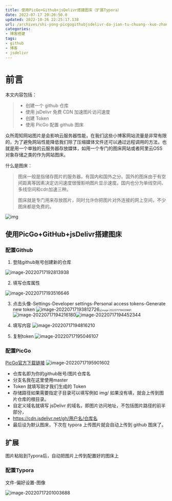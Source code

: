 ```yaml
---
title: 使用PicGo+Github+jsDelivr搭建图床（扩展Typora）
date: 2022-07-17 20:26:50.0
updated: 2022-10-26 22:25:17.138
url: /archives/shi-yong-picgogithubjsdelivr-da-jian-tu-chuang--kuo-zhan-typora
categories: 
- 博客搭建
tags: 
- github
- 博客
- jsdelivr
---
```


<h1>前言</h1>
<p>本文内容包括：</p>
<blockquote>
<ul>
<li>创建一个 github 仓库</li>
<li>使用 jsDelivr 免费 CDN 加速图片访问速度</li>
<li>创建 Token</li>
<li>使用 PicGo 配置 github 图床</li>
</ul>
</blockquote>
<p>众所周知网站图片是会影响云服务器性能，在我们这些小博客网站流量是非常有限的，为了避免网站性能降低我们除了压缩媒体文件还可以通过远程调用的方法，也就是用一个单独的云服务器存放媒体，如用一个专门的图床网站或者阿里云OSS对象存储之类的作为网站图床。</p>
<p>什么是图床：</p>
<blockquote>
<p>图床一般是指储存图片的服务器，有国内和国外之分。国外的图床由于有空间距离等因素决定访问速度很慢影响图片显示速度。国内也分为单线空间、多线空间和cdn加速三种。</p>
<p>图床就是专门用来存放图片，同时允许你把图片对外连接的网上空间，不少图床都是免费的。</p>
</blockquote>
<p><img src="https://cdn.jsdelivr.net/gh/WRXinYue/PictureCDN/img/021357282173530.jpg" alt="img" /></p>
<h2>使用PicGo+GitHub+jsDelivr搭建图床</h2>
<h3>配置Github</h3>
<ol>
<li>登陆github账号创建新的仓库</li>
</ol>
<p><img src="https://cdn.jsdelivr.net/gh/WRXinYue/PictureCDN/img/image-20220717192813938.png" alt="image-20220717192813938" /></p>
<ol start="2">
<li>填写仓库属性</li>
</ol>
<p><img src="https://cdn.jsdelivr.net/gh/WRXinYue/PictureCDN/img/image-20220717193516646.png" alt="image-20220717193516646" /></p>
<ol start="3">
<li>
<p>点击头像-Settings-Developer settings-Personal access tokens-Generate new token
<img src="https://cdn.jsdelivr.net/gh/WRXinYue/PictureCDN/img/image-20220717193812726.png" alt="image-20220717193812726" /><img src="https://cdn.jsdelivr.net/gh/WRXinYue/PictureCDN/img/image-20220717194039681.png" alt="image-20220717194039681" style="zoom: 50%;" /><img src="https://cdn.jsdelivr.net/gh/WRXinYue/PictureCDN/img/image-20220717194216180.png" alt="image-20220717194216180" /><img src="https://cdn.jsdelivr.net/gh/WRXinYue/PictureCDN/img/image-20220717194452344.png" alt="image-20220717194452344" /></p>
</li>
<li>
<p>填写内容
<img src="https://cdn.jsdelivr.net/gh/WRXinYue/PictureCDN/img/image-20220717194816210.png" alt="image-20220717194816210" /></p>
</li>
<li>
<p>复制token
<img src="https://cdn.jsdelivr.net/gh/WRXinYue/PictureCDN/img/image-20220717195046107.png" alt="image-20220717195046107" /></p>
</li>
</ol>
<h3>配置PicGo</h3>
<p><a href="https://github.com/Molunerfinn/PicGo/releases">PicGo官方下载链接</a>
<img src="https://cdn.jsdelivr.net/gh/WRXinYue/PictureCDN/img/image-20220717195901602.png" alt="image-20220717195901602" /></p>
<ul>
<li>仓库名即为你的github账号/图片仓库名</li>
<li>分支名我在这里使用master</li>
<li>Token 就填写刚才我们生成的 Token</li>
<li>存储路径如果需要指定子目录可以填写例如 img/  如果没有填，就会上传到图片仓库的根目录。</li>
<li>自定义域名就填写 jsDelivr 的域名，即图片访问地址，不包括图片路径的前半部分，</li>
<li><a href="https://cdn.jsdelivr.net/gh/用户名/仓库名">https://cdn.jsdelivr.net/gh/用户名/仓库名</a></li>
<li>最后设为默认图床，下次在 typora 上传图片就会自动上传到 github 图床了。</li>
</ul>
<h2>扩展</h2>
<p>图片粘贴到Typora后，自动把图片上传到配置好的图床上</p>
<h3>配置Typora</h3>
<p>文件-偏好设置-图像</p>
<p><img src="https://cdn.jsdelivr.net/gh/WRXinYue/PictureCDN/img/image-20220717201003688.png" alt="image-20220717201003688" /></p>